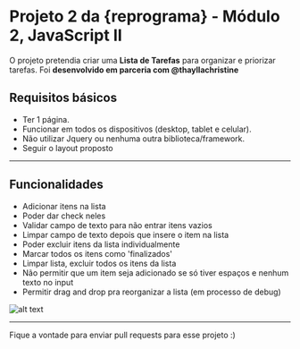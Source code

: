 # Projeto 2 da {reprograma} - Módulo 2, JavaScript II

O projeto pretendia criar uma **Lista de Tarefas** para organizar e priorizar tarefas. Foi **desenvolvido em parceria com @thayllachristine**

## Requisitos básicos
- Ter 1 página.
- Funcionar em todos os dispositivos (desktop, tablet e celular).
- Não utilizar Jquery ou nenhuma outra biblioteca/framework.
- Seguir o layout proposto

---

## Funcionalidades
- Adicionar itens na lista
- Poder dar check neles
- Validar campo de texto para não entrar itens vazios
- Limpar campo de texto depois que insere o item na lista
- Poder excluir itens da lista individualmente
- Marcar todos os itens como 'finalizados'
- Limpar lista, excluir todos os itens da lista
- Não permitir que um item seja adicionado se só tiver espaços e nenhum texto no input
- Permitir drag and drop pra reorganizar a lista (em processo de debug)

![alt text](https://github.com/brunagil/reprograma-to-do-list/blob/master/img/img-todolist.gif "Imagem da To do List")

---

Fique a vontade para enviar pull requests para esse projeto 
:)